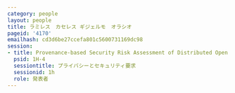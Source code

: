 ```yaml
---
category: people
layout: people
title: ラミレス　カセレス ギジェルモ　オラシオ
pageid: '4170'
emailhash: cd3d6be27ccefa801c5600731169dc98
session:
- title: Provenance-based Security Risk Assessment of Distributed Open Data
  psid: 1H-4
  sessiontitle: プライバシーとセキュリティ要求
  sessionid: 1h
  role: 発表者
---
```

